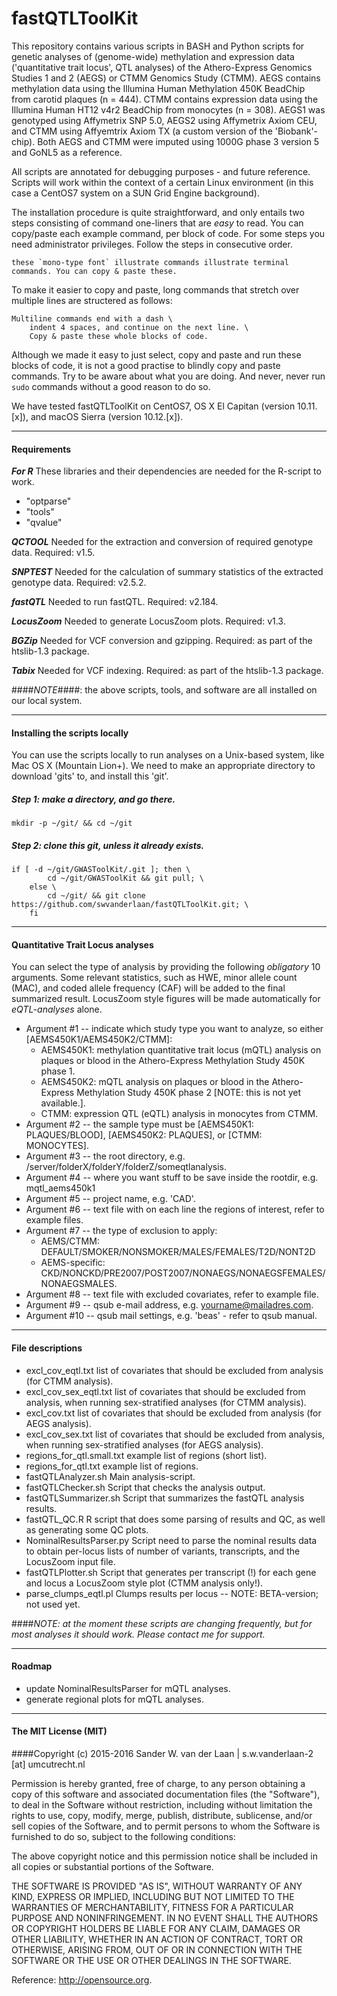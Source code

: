 fastQTLToolKit
============
This repository contains various scripts in BASH and Python scripts for genetic analyses of (genome-wide) methylation and expression data ('quantitative trait locus', QTL analyses) of the Athero-Express Genomics Studies 1 and 2 (AEGS) or CTMM Genomics Study (CTMM). AEGS contains methylation data using the Illumina Human Methylation 450K BeadChip from carotid plaques (n = 444). CTMM contains expression data using the Illumina Human HT12 v4r2 BeadChip from monocytes (n = 308). AEGS1 was genotyped using Affymetrix SNP 5.0, AEGS2 using Affymetrix Axiom CEU, and CTMM using Affyemtrix Axiom TX (a custom version of the 'Biobank'-chip). Both AEGS and CTMM were imputed using 1000G phase 3 version 5 and GoNL5 as a reference.

All scripts are annotated for debugging purposes - and future reference. Scripts will work within the context of a certain Linux environment (in this case a CentOS7 system on a SUN Grid Engine background). 

The installation procedure is quite straightforward, and only entails two steps consisting of command one-liners that are *easy* to read. You can copy/paste each example command, per block of code. For some steps you need administrator privileges. Follow the steps in consecutive order.

```
these `mono-type font` illustrate commands illustrate terminal commands. You can copy & paste these.
```

To make it easier to copy and paste, long commands that stretch over multiple lines are structered as follows:

```
Multiline commands end with a dash \
	indent 4 spaces, and continue on the next line. \
	Copy & paste these whole blocks of code.
```

Although we made it easy to just select, copy and paste and run these blocks of code, it is not a good practise to blindly copy and paste commands. Try to be aware about what you are doing. And never, never run `sudo` commands without a good reason to do so. 

We have tested fastQTLToolKit on CentOS7, OS X El Capitan (version 10.11.[x]), and macOS Sierra (version 10.12.[x]). 

--------------

#### Requirements

***For R*** 
These libraries and their dependencies are needed for the R-script to work.
- "optparse"
- "tools"
- "qvalue"

***QCTOOL***
Needed for the extraction and conversion of required genotype data. Required: v1.5.

***SNPTEST***
Needed for the calculation of summary statistics of the extracted genotype data. Required: v2.5.2.

***fastQTL***
Needed to run fastQTL. Required: v2.184.

***LocusZoom***
Needed to generate LocusZoom plots. Required: v1.3.

***BGZip***
Needed for VCF conversion and gzipping. Required: as part of the htslib-1.3 package.

***Tabix***
Needed for VCF indexing. Required: as part of the htslib-1.3 package.

####_NOTE_####: the above scripts, tools, and software are all installed on our local system.

--------------

#### Installing the scripts locally

You can use the scripts locally to run analyses on a Unix-based system, like Mac OS X (Mountain Lion+). We need to make an appropriate directory to download 'gits' to, and install this 'git'.

##### Step 1: make a directory, and go there.

```
mkdir -p ~/git/ && cd ~/git
```

##### Step 2: clone this git, unless it already exists.

```
if [ -d ~/git/GWASToolKit/.git ]; then \
		cd ~/git/GWASToolKit && git pull; \
	else \
		cd ~/git/ && git clone https://github.com/swvanderlaan/fastQTLToolKit.git; \
	fi
```


--------------

#### Quantitative Trait Locus analyses 
You can select the type of analysis by providing the following _obligatory_ 10 arguments. Some relevant statistics, such as HWE, minor allele count (MAC), and coded allele frequency (CAF) will be added to the final summarized result. LocusZoom style figures will be made automatically for _eQTL-analyses_ alone. 


* Argument #1 -- indicate which study type you want to analyze, so either [AEMS450K1/AEMS450K2/CTMM]:
	- AEMS450K1: methylation quantitative trait locus (mQTL) analysis on plaques or blood in the Athero-Express Methylation Study 450K phase 1.
	- AEMS450K2: mQTL analysis on plaques or blood in the Athero-Express Methylation Study 450K phase 2 [NOTE: this is not yet available.].
	- CTMM:      expression QTL (eQTL) analysis in monocytes from CTMM.
* Argument #2 -- the sample type must be [AEMS450K1: PLAQUES/BLOOD], [AEMS450K2: PLAQUES], or [CTMM: MONOCYTES].
* Argument #3 -- the root directory, e.g. /server/folderX/folderY/folderZ/someqtlanalysis.
* Argument #4 -- where you want stuff to be save inside the rootdir,  e.g. mqtl_aems450k1
* Argument #5 -- project name, e.g. 'CAD'.
* Argument #6 -- text file with on each line the regions of interest, refer to example files.
* Argument #7 -- the type of exclusion to apply:
	- AEMS/CTMM:     DEFAULT/SMOKER/NONSMOKER/MALES/FEMALES/T2D/NONT2D
	- AEMS-specific: CKD/NONCKD/PRE2007/POST2007/NONAEGS/NONAEGSFEMALES/NONAEGSMALES.
* Argument #8 -- text file with excluded covariates, refer to example file.
* Argument #9 -- qsub e-mail address, e.g. yourname@mailadres.com.
* Argument #10 -- qsub mail settings, e.g. 'beas' - refer to qsub manual.

--------------

#### File descriptions

- excl_cov_eqtl.txt				list of covariates that should be excluded from analysis (for CTMM analysis).
- excl_cov_sex_eqtl.txt			list of covariates that should be excluded from analysis, when running sex-stratified analyses (for CTMM analysis).
- excl_cov.txt					list of covariates that should be excluded from analysis (for AEGS analysis).
- excl_cov_sex.txt				list of covariates that should be excluded from analysis, when running sex-stratified analyses (for AEGS analysis).
- regions_for_qtl.small.txt		example list of regions (short list).
- regions_for_qtl.txt			example list of regions.
- fastQTLAnalyzer.sh			Main analysis-script.
- fastQTLChecker.sh				Script that checks the analysis output.
- fastQTLSummarizer.sh			Script that summarizes the fastQTL analysis results.
- fastQTL_QC.R					R script that does some parsing of results and QC, as well as generating some QC plots.
- NominalResultsParser.py		Script need to parse the nominal results data to obtain per-locus lists of number of variants, transcripts, and the LocusZoom input file.
- fastQTLPlotter.sh				Script that generates per transcript (!) for each gene and locus a LocusZoom style plot (CTMM analysis only!).
- parse_clumps_eqtl.pl			Clumps results per locus -- NOTE: BETA-version; not used yet.


####_NOTE: at the moment these scripts are changing frequently, but for most analyses it should work. Please contact me for support._

--------------

#### Roadmap

- update NominalResultsParser for mQTL analyses.
- generate regional plots for mQTL analyses.

--------------

#### The MIT License (MIT)
####Copyright (c) 2015-2016 Sander W. van der Laan | s.w.vanderlaan-2 [at] umcutrecht.nl

Permission is hereby granted, free of charge, to any person obtaining a copy of this software and associated documentation files (the "Software"), to deal in the Software without restriction, including without limitation the rights to use, copy, modify, merge, publish, distribute, sublicense, and/or sell copies of the Software, and to permit persons to whom the Software is furnished to do so, subject to the following conditions:   

The above copyright notice and this permission notice shall be included in all copies or substantial portions of the Software.

THE SOFTWARE IS PROVIDED "AS IS", WITHOUT WARRANTY OF ANY KIND, EXPRESS OR IMPLIED, INCLUDING BUT NOT LIMITED TO THE WARRANTIES OF MERCHANTABILITY, FITNESS FOR A PARTICULAR PURPOSE AND NONINFRINGEMENT. IN NO EVENT SHALL THE AUTHORS OR COPYRIGHT HOLDERS BE LIABLE FOR ANY CLAIM, DAMAGES OR OTHER LIABILITY, WHETHER IN AN ACTION OF CONTRACT, TORT OR OTHERWISE, ARISING FROM, OUT OF OR IN CONNECTION WITH THE SOFTWARE OR THE USE OR OTHER DEALINGS IN THE SOFTWARE.

Reference: http://opensource.org.
